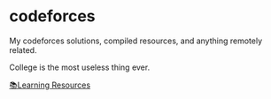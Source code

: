 # codeforces
My codeforces solutions, compiled resources, and anything remotely related.

College is the most useless thing ever.

[📚Learning Resources](resources.md)